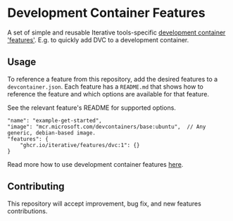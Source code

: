 # Development Container Features

A set of simple and reusable Iterative tools-specific 
[development container 'features'](https://github.com/devcontainers/features).
E.g. to quickly add DVC to a development container.


## Usage

To reference a feature from this repository, add the desired features to a
`devcontainer.json`. Each feature has a `README.md` that shows how to reference
the feature and which options are available for that feature.

See the relevant feature's README for supported options.

```jsonc
"name": "example-get-started",
"image": "mcr.microsoft.com/devcontainers/base:ubuntu",  // Any generic, debian-based image.
"features": {
    "ghcr.io/iterative/features/dvc:1": {}
}
```

Read more how to use development container features
[here](https://github.com/devcontainers/features).


## Contributing

This repository will accept improvement, bug fix, and new features
contributions.
